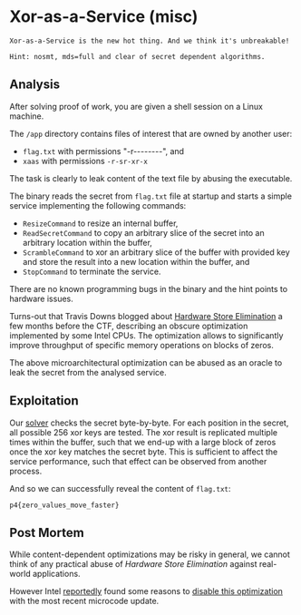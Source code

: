 # Xor-as-a-Service (misc)

```
Xor-as-a-Service is the new hot thing. And we think it's unbreakable!

Hint: nosmt, mds=full and clear of secret dependent algorithms.
```

## Analysis

After solving proof of work, you are given a shell session on a Linux machine.

The `/app` directory contains files of interest that are owned by another user:
* `flag.txt` with permissions "-r--------", and
* `xaas` with permissions `-r-sr-xr-x`

The task is clearly to leak content of the text file by abusing the executable.

The binary reads the secret from `flag.txt` file at startup and starts a simple service implementing the following commands:
* `ResizeCommand` to resize an internal buffer,
* `ReadSecretCommand` to copy an arbitrary slice of the secret into an arbitrary location within the buffer,
* `ScrambleCommand` to xor an arbitrary slice of the buffer with provided key and store the result into a new location within the buffer, and
* `StopCommand` to terminate the service.

There are no known programming bugs in the binary and the hint points to hardware issues.

Turns-out that Travis Downs blogged about [Hardware Store Elimination](https://travisdowns.github.io/blog/2020/05/13/intel-zero-opt.html) a few months before the CTF, describing an obscure optimization implemented by some Intel CPUs.
The optimization allows to significantly improve throughput of specific memory operations on blocks of zeros.

The above microarchitectural optimization can be abused as an oracle to leak the secret from the analysed service.

## Exploitation

Our [solver](solver/solver.cxx) checks the secret byte-by-byte.
For each position in the secret, all possible 256 xor keys are tested.
The xor result is replicated multiple times within the buffer, such that we end-up with a large block of zeros once the xor key matches the secret byte.
This is sufficient to affect the service performance, such that effect can be observed from another process.

And so we can successfully reveal the content of `flag.txt`:
```
p4{zero_values_move_faster}
```

## Post Mortem

While content-dependent optimizations may be risky in general, we cannot think of any practical abuse of _Hardware Store Elimination_ against real-world applications.

However Intel [reportedly](https://travisdowns.github.io/blog/2021/06/17/rip-zero-opt.html) found some reasons to [disable this optimization](https://www.intel.com/content/www/us/en/security-center/advisory/intel-sa-00464.html) with the most recent microcode update.
